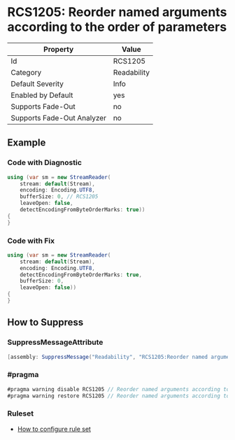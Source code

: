 # RCS1205: Reorder named arguments according to the order of parameters

Property | Value
--- | ---
Id|RCS1205
Category|Readability
Default Severity|Info
Enabled by Default|yes
Supports Fade\-Out|no
Supports Fade\-Out Analyzer|no

## Example

### Code with Diagnostic

```csharp
using (var sm = new StreamReader(
    stream: default(Stream),
    encoding: Encoding.UTF8,
    bufferSize: 0, // RCS1205
    leaveOpen: false,
    detectEncodingFromByteOrderMarks: true))
{
}
```

### Code with Fix

```csharp
using (var sm = new StreamReader(
    stream: default(Stream),
    encoding: Encoding.UTF8,
    detectEncodingFromByteOrderMarks: true,
    bufferSize: 0,
    leaveOpen: false))
{
}
```

## How to Suppress

### SuppressMessageAttribute

```csharp
[assembly: SuppressMessage("Readability", "RCS1205:Reorder named arguments according to the order of parameters.", Justification = "<Pending>")]
```

### \#pragma

```csharp
#pragma warning disable RCS1205 // Reorder named arguments according to the order of parameters.
#pragma warning restore RCS1205 // Reorder named arguments according to the order of parameters.
```

### Ruleset

* [How to configure rule set](../HowToConfigureAnalyzers.md)
